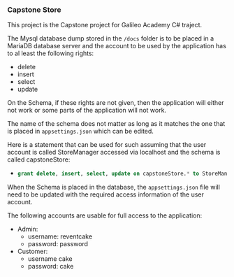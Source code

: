 ### Capstone Store
This project is the Capstone project for Galileo Academy C# traject.

The Mysql database dump stored in the `/docs` folder is to be placed in a MariaDB database server and the account to be used by the application has to al least the following rights:
- delete
- insert
- select
- update

On the Schema, if these rights are not given, then the application will either not work or some parts of the application will not work.

The name of the schema does not matter as long
as it matches the one that is placed in `appsettings.json` which can be edited.

Here is a statement
that can be used for such assuming that the user account is called StoreManager accessed via localhost
and the schema is called capstoneStore:
- ```sql
  grant delete, insert, select, update on capstoneStore.* to StoreManager@localhost;
  ```

When the Schema is placed in the database, 
the `appsettings.json` file will need to be updated with the required access information of the user account.


The following accounts are usable for full access to the application:
- Admin:
  - username: reventcake
  - password: password
- Customer:
  - username cake
  - password: cake
